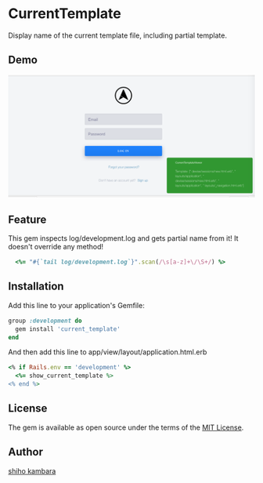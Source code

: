 # CurrentTemplate
Display name of the current template file, including partial template.

## Demo
![demo](https://github.com/shihokambara/current_template/blob/master/screenshot.jpg)

## Feature

This gem inspects log/development.log and gets partial name from it!
It doesn't override any method!

```ruby
  <%= "#{`tail log/development.log`}".scan(/\s[a-z]+\/\S+/) %>
```

## Installation
Add this line to your application's Gemfile:

```ruby
group :development do
  gem install 'current_template'
end
```
And then add this line to app/view/layout/application.html.erb

```ruby
<% if Rails.env == 'development' %>
  <%= show_current_template %>
<% end %>
```
## License
The gem is available as open source under the terms of the [MIT License](http://opensource.org/licenses/MIT).

## Author
[shiho kambara](https://github.com/shihokambara)
